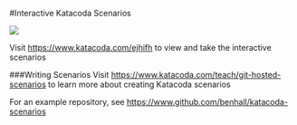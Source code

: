 #Interactive Katacoda Scenarios

[![](http://sheilds.katacoda.com/katacoda/ejhifh/count.svg)](https://www.katacoda.com/ejhifh "Get your profile on Katacoda.com")

Visit https://www.katacoda.com/ejhifh to view and take the interactive scenarios

###Writing Scenarios
Visit https://www.katacoda.com/teach/git-hosted-scenarios to learn more about creating Katacoda scenarios

For an example repository, see https://www.github.com/benhall/katacoda-scenarios
